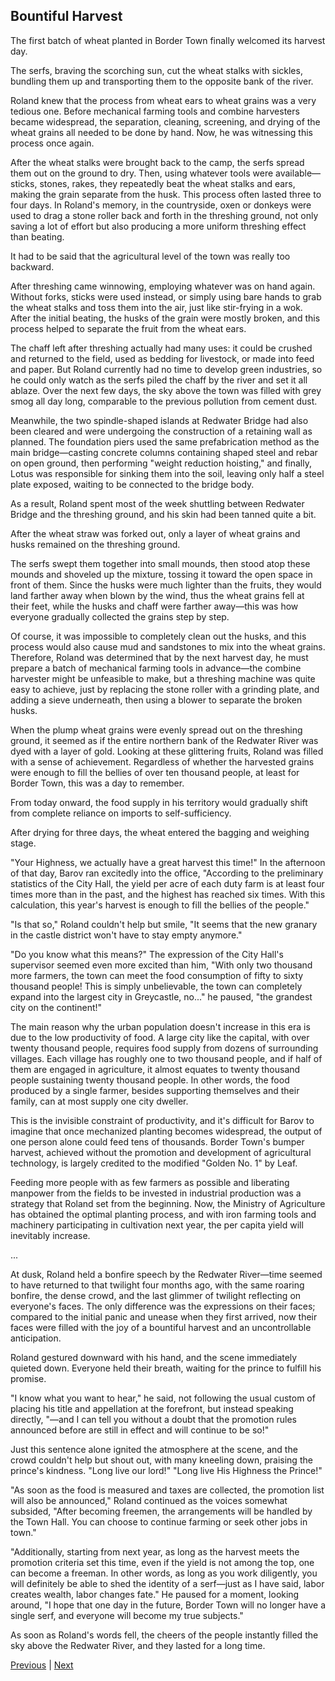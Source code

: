 ## Bountiful Harvest
The first batch of wheat planted in Border Town finally welcomed its harvest day.

The serfs, braving the scorching sun, cut the wheat stalks with sickles, bundling them up and transporting them to the opposite bank of the river.

Roland knew that the process from wheat ears to wheat grains was a very tedious one. Before mechanical farming tools and combine harvesters became widespread, the separation, cleaning, screening, and drying of the wheat grains all needed to be done by hand. Now, he was witnessing this process once again.

After the wheat stalks were brought back to the camp, the serfs spread them out on the ground to dry. Then, using whatever tools were available—sticks, stones, rakes, they repeatedly beat the wheat stalks and ears, making the grain separate from the husk. This process often lasted three to four days. In Roland's memory, in the countryside, oxen or donkeys were used to drag a stone roller back and forth in the threshing ground, not only saving a lot of effort but also producing a more uniform threshing effect than beating.

It had to be said that the agricultural level of the town was really too backward.

After threshing came winnowing, employing whatever was on hand again. Without forks, sticks were used instead, or simply using bare hands to grab the wheat stalks and toss them into the air, just like stir-frying in a wok. After the initial beating, the husks of the grain were mostly broken, and this process helped to separate the fruit from the wheat ears.

The chaff left after threshing actually had many uses: it could be crushed and returned to the field, used as bedding for livestock, or made into feed and paper. But Roland currently had no time to develop green industries, so he could only watch as the serfs piled the chaff by the river and set it all ablaze. Over the next few days, the sky above the town was filled with grey smog all day long, comparable to the previous pollution from cement dust.

Meanwhile, the two spindle-shaped islands at Redwater Bridge had also been cleared and were undergoing the construction of a retaining wall as planned. The foundation piers used the same prefabrication method as the main bridge—casting concrete columns containing shaped steel and rebar on open ground, then performing "weight reduction hoisting," and finally, Lotus was responsible for sinking them into the soil, leaving only half a steel plate exposed, waiting to be connected to the bridge body.

As a result, Roland spent most of the week shuttling between Redwater Bridge and the threshing ground, and his skin had been tanned quite a bit.



After the wheat straw was forked out, only a layer of wheat grains and husks remained on the threshing ground. 

The serfs swept them together into small mounds, then stood atop these mounds and shoveled up the mixture, tossing it toward the open space in front of them. Since the husks were much lighter than the fruits, they would land farther away when blown by the wind, thus the wheat grains fell at their feet, while the husks and chaff were farther away—this was how everyone gradually collected the grains step by step.

Of course, it was impossible to completely clean out the husks, and this process would also cause mud and sandstones to mix into the wheat grains. Therefore, Roland was determined that by the next harvest day, he must prepare a batch of mechanical farming tools in advance—the combine harvester might be unfeasible to make, but a threshing machine was quite easy to achieve, just by replacing the stone roller with a grinding plate, and adding a sieve underneath, then using a blower to separate the broken husks.

When the plump wheat grains were evenly spread out on the threshing ground, it seemed as if the entire northern bank of the Redwater River was dyed with a layer of gold. Looking at these glittering fruits, Roland was filled with a sense of achievement. Regardless of whether the harvested grains were enough to fill the bellies of over ten thousand people, at least for Border Town, this was a day to remember.

From today onward, the food supply in his territory would gradually shift from complete reliance on imports to self-sufficiency.

After drying for three days, the wheat entered the bagging and weighing stage.

"Your Highness, we actually have a great harvest this time!" In the afternoon of that day, Barov ran excitedly into the office, "According to the preliminary statistics of the City Hall, the yield per acre of each duty farm is at least four times more than in the past, and the highest has reached six times. With this calculation, this year's harvest is enough to fill the bellies of the people."

"Is that so," Roland couldn't help but smile, "It seems that the new granary in the castle district won't have to stay empty anymore."

"Do you know what this means?" The expression of the City Hall's supervisor seemed even more excited than him, "With only two thousand more farmers, the town can meet the food consumption of fifty to sixty thousand people! This is simply unbelievable, the town can completely expand into the largest city in Greycastle, no..." he paused, "the grandest city on the continent!"



The main reason why the urban population doesn't increase in this era is due to the low productivity of food. A large city like the capital, with over twenty thousand people, requires food supply from dozens of surrounding villages. Each village has roughly one to two thousand people, and if half of them are engaged in agriculture, it almost equates to twenty thousand people sustaining twenty thousand people. In other words, the food produced by a single farmer, besides supporting themselves and their family, can at most supply one city dweller.



This is the invisible constraint of productivity, and it's difficult for Barov to imagine that once mechanized planting becomes widespread, the output of one person alone could feed tens of thousands. Border Town's bumper harvest, achieved without the promotion and development of agricultural technology, is largely credited to the modified "Golden No. 1" by Leaf.



Feeding more people with as few farmers as possible and liberating manpower from the fields to be invested in industrial production was a strategy that Roland set from the beginning. Now, the Ministry of Agriculture has obtained the optimal planting process, and with iron farming tools and machinery participating in cultivation next year, the per capita yield will inevitably increase.



...



At dusk, Roland held a bonfire speech by the Redwater River—time seemed to have returned to that twilight four months ago, with the same roaring bonfire, the dense crowd, and the last glimmer of twilight reflecting on everyone's faces. The only difference was the expressions on their faces; compared to the initial panic and unease when they first arrived, now their faces were filled with the joy of a bountiful harvest and an uncontrollable anticipation.



Roland gestured downward with his hand, and the scene immediately quieted down. Everyone held their breath, waiting for the prince to fulfill his promise.



"I know what you want to hear," he said, not following the usual custom of placing his title and appellation at the forefront, but instead speaking directly, "—and I can tell you without a doubt that the promotion rules announced before are still in effect and will continue to be so!"



Just this sentence alone ignited the atmosphere at the scene, and the crowd couldn't help but shout out, with many kneeling down, praising the prince's kindness. "Long live our lord!" "Long live His Highness the Prince!"



"As soon as the food is measured and taxes are collected, the promotion list will also be announced," Roland continued as the voices somewhat subsided, "After becoming freemen, the arrangements will be handled by the Town Hall. You can choose to continue farming or seek other jobs in town."



"Additionally, starting from next year, as long as the harvest meets the promotion criteria set this time, even if the yield is not among the top, one can become a freeman. In other words, as long as you work diligently, you will definitely be able to shed the identity of a serf—just as I have said, labor creates wealth, labor changes fate." He paused for a moment, looking around, "I hope that one day in the future, Border Town will no longer have a single serf, and everyone will become my true subjects."



As soon as Roland's words fell, the cheers of the people instantly filled the sky above the Redwater River, and they lasted for a long time.





[Previous](CH0263.md) | [Next](CH0265.md)
